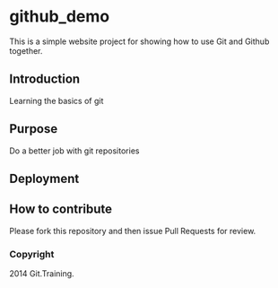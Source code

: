 # github_demo
This is a simple website project for showing how to use Git and Github together.
## Introduction
Learning the basics of git
## Purpose
Do a better job with git repositories
## Deployment
## How to contribute
Please fork this repository and then issue Pull Requests for review.
### Copyright
2014 Git.Training.

